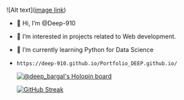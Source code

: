 ![Alt text]([image link](https://github.com/Deep-910/desktop-tutorial/blob/main/banner.png))

- 👋 Hi, I’m @Deep-910
- 👀 I’m interested in projects related to Web development.
- 🌱 I’m currently learning Python for Data Science
-     https://deep-910.github.io/Portfolio_DEEP.github.io/
   [![@deep_bargal's Holopin board](https://holopin.me/deep_bargal)](https://holopin.io/@deep_bargal)

     [![GitHub Streak](http://github-readme-streak-stats.herokuapp.com?user=Deep-910&theme=onedark-duo&border_radius=4.7&mode=weekly&type=png)](https://git.io/streak-stats)
<!---
Deep-910/Deep-910 is a ✨ special ✨ repository because its `README.md` (this file) appears on your GitHub profile.
You can click the Preview link to take a look at your changes.
--->
